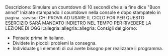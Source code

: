Descrizione:
Simulare un countdown di 10 secondi che alla fine dice "Buon anno!"
Iniziate stampando il countdown nella console e dopo stampatelo in pagina.
:avviso: CHI PROVA AD USARE IL CICLO FOR PER QUESTO ESERCIZIO SARÀ MANDATO INDIETRO NEL TEMPO PER RIVEDERE LA LEZIONE DI OGGI :allegria::allegria::allegria:
Consigli del giorno:
* Pensate prima in italiano.
* Dividete in piccoli problemi la consegna.
* Individuate gli elementi di cui avete bisogno per realizzare il programma.

